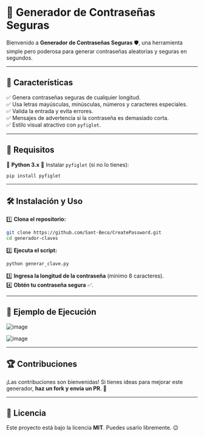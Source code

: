 # 🔐 Generador de Contraseñas Seguras

Bienvenido a **Generador de Contraseñas Seguras** 🛡️, una herramienta simple pero poderosa para generar contraseñas aleatorias y seguras en segundos.

---

## 🚀 Características
✅ Genera contraseñas seguras de cualquier longitud.  
✅ Usa letras mayúsculas, minúsculas, números y caracteres especiales.  
✅ Valida la entrada y evita errores.  
✅ Mensajes de advertencia si la contraseña es demasiado corta.  
✅ Estilo visual atractivo con `pyfiglet`.  

---

## 🎯 Requisitos
📌 **Python 3.x**
📌 Instalar `pyfiglet` (si no lo tienes):
```bash
pip install pyfiglet
```

---

## 🛠️ Instalación y Uso
1️⃣ **Clona el repositorio:**
```bash
git clone https://github.com/Sant-Beco/CreatePassword.git
cd generador-claves
```
2️⃣ **Ejecuta el script:**
```bash
python generar_clave.py
```
3️⃣ **Ingresa la longitud de la contraseña** (mínimo 8 caracteres).  
4️⃣ **Obtén tu contraseña segura** ✅.  

---

## 📸 Ejemplo de Ejecución

![image](https://github.com/user-attachments/assets/aa390aef-9b04-450b-81ca-d8ffe4a5fb81)


![image](https://github.com/user-attachments/assets/97c8cb7b-0e45-4b53-b55e-4bdf87a5542f)


---

## 🏆 Contribuciones
¡Las contribuciones son bienvenidas! Si tienes ideas para mejorar este generador, **haz un fork y envía un PR**. 🚀

---

## 📄 Licencia
Este proyecto está bajo la licencia **MIT**. Puedes usarlo libremente. 😉

